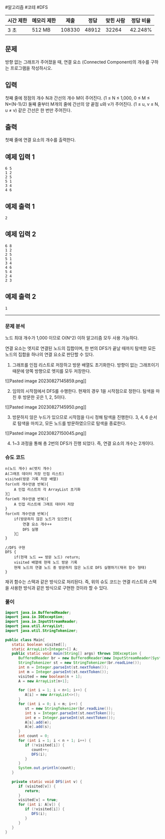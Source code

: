 #알고리즘 #코테 #DFS 

|시간 제한|메모리 제한|제출|정답|맞힌 사람|정답 비율|
|---|---|---|---|---|---|
|3 초|512 MB|108330|48912|32264|42.248%|

## 문제

방향 없는 그래프가 주어졌을 때, 연결 요소 (Connected Component)의 개수를 구하는 프로그램을 작성하시오.

## 입력

첫째 줄에 정점의 개수 N과 간선의 개수 M이 주어진다. (1 ≤ N ≤ 1,000, 0 ≤ M ≤ N×(N-1)/2) 둘째 줄부터 M개의 줄에 간선의 양 끝점 u와 v가 주어진다. (1 ≤ u, v ≤ N, u ≠ v) 같은 간선은 한 번만 주어진다.

## 출력

첫째 줄에 연결 요소의 개수를 출력한다.

## 예제 입력 1

```
6 5
1 2
2 5
5 1
3 4
4 6
```

## 예제 출력 1

```
2
```

## 예제 입력 2

```
6 8
1 2
2 5
5 1
3 4
4 6
5 4
2 4
2 3
```

## 예제 출력 2

```
1
```

---

### 문제 분석

노드 최대 개수가 1,000 이므로 O(N^2) 이하 알고리즘 모두 사용 가능하다.

연결 요소는 엣지로 연결된 노드의 집합이며, 한 번의 DFS가 끝날 때까지 탐색한 모든 노드의 집합을 하나의 연결 요소로 판단할 수 있다.


1. 그래프를 인접 리스트로 저장하고 방문 배열도 초기화한다. 방향이 없는 그래프이기 때문에 양쪽 방향으로 엣지를 모두 저장한다.

![[Pasted image 20230827145859.png]]


2. 임의의 시작점에서 DFS를 수행한다. 현재의 경우 1을 시작점으로 정한다. 탐색을 마친 후 방문한 곳은 1, 2, 5이다.

![[Pasted image 20230827145950.png]]


3. 방문하지 않은 누드가 있으므로 시작점을 다시 정해 탐색을 진행한다. 3, 4, 6 순서로 탐색을 마치고, 모든 노드를 방문하였으므로 탐색을 종료한다.

![[Pasted image 20230827150045.png]]


4. 1~3 과정을 통해 총 2번의 DFS가 진행 되었다. 즉, 연결 요소의 개수는 2개이다.


### 슈도 코드

```
n(노드 개수) m(엣지 개수)
A(그래프 데이터 저장 인접 리스트)
visited(방문 기록 저장 배열)
for(n의 개수만큼 반복){
	A 인접 리스트의 각 ArrayList 초기화
}
for(m의 개수만큼 반복){
	A 인접 리스트에 그래프 데이터 저장
}
for(n의 개수만큼 반복){
	if(방문하지 않은 노드가 있으면){
		연결 요소 개수++
		DFS 실행
	}
}

//DFS 구현
DFS {
	if(현재 노드 == 방문 노드) return;
	visited 배열에 현재 노드 방문 기록
	현재 노드의 연결 노드 중 방문하지 않은 노드로 DFS 실행하기(재귀 함수 형태)
}
```

재귀 함수는 스택과 같은 방식으로 처리된다. 즉, 위의 슈도 코드는 연결 리스트와 스택을 사용한 방식과 같은 방식으로 구현한 것이라 할 수 있다.

### 풀이

```java
import java.io.BufferedReader;  
import java.io.IOException;  
import java.io.InputStreamReader;  
import java.util.ArrayList;  
import java.util.StringTokenizer;  
  
public class Main{  
   static boolean visited[];  
   static ArrayList<Integer>[] A;  
   public static void main(String[] args) throws IOException {  
      BufferedReader br = new BufferedReader(new InputStreamReader(System.in));  
      StringTokenizer st = new StringTokenizer(br.readLine());  
      int n = Integer.parseInt(st.nextToken());  
      int m = Integer.parseInt(st.nextToken());  
      visited = new boolean[n + 1];  
      A = new ArrayList[n+1];  
  
      for (int i = 1; i < n+1; i++) {  
         A[i] = new ArrayList<>();  
      }  
      for (int i = 0; i < m; i++) {  
         st = new StringTokenizer(br.readLine());  
         int s = Integer.parseInt(st.nextToken());  
         int e = Integer.parseInt(st.nextToken());  
         A[s].add(e);  
         A[e].add(s);  
      }  
      int count = 0;  
      for (int i = 1; i < n + 1; i++) {  
         if (!visited[i]) {  
            count++;  
            DFS(i);  
         }  
      }  
      System.out.println(count);  
   }  
  
   private static void DFS(int v) {  
      if (visited[v]) {  
         return;  
      }  
      visited[v] = true;  
      for (int i: A[v]) {  
         if (!visited[i]) {  
            DFS(i);  
         }  
      }  
   }  
}
```